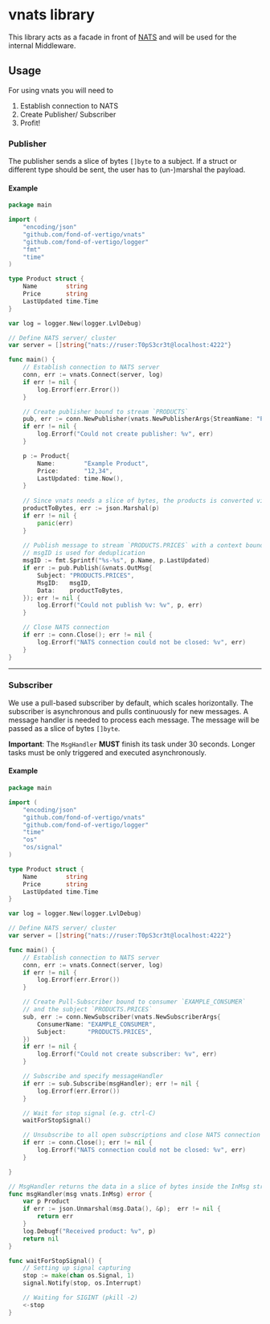 # vnats library

This library acts as a facade in front of [NATS](https://github.com/nats-io/nats.go) and will be used for the internal
Middleware.

## Usage

For using vnats you will need to

1. Establish connection to NATS
2. Create Publisher/ Subscriber
3. Profit!

### Publisher

The publisher sends a slice of bytes `[]byte` to a subject. If a struct or  different type should be sent,
the user has to (un-)marshal the payload.

#### Example

```go
package main

import (
	"encoding/json"
	"github.com/fond-of-vertigo/vnats"
	"github.com/fond-of-vertigo/logger"
	"fmt"
	"time"
)

type Product struct {
	Name        string
	Price       string
	LastUpdated time.Time
}

var log = logger.New(logger.LvlDebug)

// Define NATS server/ cluster
var server = []string{"nats://ruser:T0pS3cr3t@localhost:4222"}

func main() {
	// Establish connection to NATS server
	conn, err := vnats.Connect(server, log)
	if err != nil {
		log.Errorf(err.Error())
	}

	// Create publisher bound to stream `PRODUCTS`
	pub, err := conn.NewPublisher(vnats.NewPublisherArgs{StreamName: "PRODUCTS"})
	if err != nil {
		log.Errorf("Could not create publisher: %v", err)
	}

	p := Product{
		Name:        "Example Product",
		Price:       "12,34",
		LastUpdated: time.Now(),
	}
	
	// Since vnats needs a slice of bytes, the products is converted via the json marshaller
	productToBytes, err := json.Marshal(p)
	if err != nil {
        panic(err)
	}
	
	// Publish message to stream `PRODUCTS.PRICES` with a context bound, unique message ID 
	// msgID is used for deduplication
	msgID := fmt.Sprintf("%s-%s", p.Name, p.LastUpdated)
	if err := pub.Publish(&vnats.OutMsg{
		Subject: "PRODUCTS.PRICES",
		MsgID:   msgID,
		Data:    productToBytes,
	}); err != nil {
		log.Errorf("Could not publish %v: %v", p, err)
	}

	// Close NATS connection
	if err := conn.Close(); err != nil {
		log.Errorf("NATS connection could not be closed: %v", err)
	}
}
```

---

### Subscriber

We use a pull-based subscriber by default, which scales horizontally. The subscriber is asynchronous and pulls
continuously for new messages. A message handler is needed to process each message. The message will be passed as 
a slice of bytes `[]byte`.

**Important**: The `MsgHandler` **MUST** finish its task under 30 seconds. Longer tasks must be only triggered and
executed asynchronously.

#### Example

```go
package main

import (
	"encoding/json"
	"github.com/fond-of-vertigo/vnats"
	"github.com/fond-of-vertigo/logger"
	"time"
	"os"
	"os/signal"
)

type Product struct {
	Name        string
	Price       string
	LastUpdated time.Time
}

var log = logger.New(logger.LvlDebug)

// Define NATS server/ cluster
var server = []string{"nats://ruser:T0pS3cr3t@localhost:4222"}

func main() {
	// Establish connection to NATS server
	conn, err := vnats.Connect(server, log)
	if err != nil {
		log.Errorf(err.Error())
	}

	// Create Pull-Subscriber bound to consumer `EXAMPLE_CONSUMER` 
	// and the subject `PRODUCTS.PRICES`
	sub, err := conn.NewSubscriber(vnats.NewSubscriberArgs{
		ConsumerName: "EXAMPLE_CONSUMER",
		Subject:      "PRODUCTS.PRICES",
	})
	if err != nil {
		log.Errorf("Could not create subscriber: %v", err)
	}

	// Subscribe and specify messageHandler
	if err := sub.Subscribe(msgHandler); err != nil {
		log.Errorf(err.Error())
	}

	// Wait for stop signal (e.g. ctrl-C)
	waitForStopSignal()

	// Unsubscribe to all open subscriptions and close NATS connection
	if err := conn.Close(); err != nil {
		log.Errorf("NATS connection could not be closed: %v", err)
	}

}

// MsgHandler returns the data in a slice of bytes inside the InMsg struct.
func msgHandler(msg vnats.InMsg) error {
	var p Product
	if err := json.Unmarshal(msg.Data(), &p);  err != nil {
        return err
	}
	log.Debugf("Received product: %v", p)
	return nil
}

func waitForStopSignal() {
	// Setting up signal capturing
	stop := make(chan os.Signal, 1)
	signal.Notify(stop, os.Interrupt)

	// Waiting for SIGINT (pkill -2)
	<-stop
}

```
